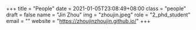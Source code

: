 +++
title = "People"
date = 2021-01-05T23:08:49+08:00
class = "people"
draft = false
name = "Jin Zhou"
img = "zhoujin.jpeg"
role = "2_phd_student"
email = ""
website = "https://zhoujinzhoujin.github.io/"
+++
